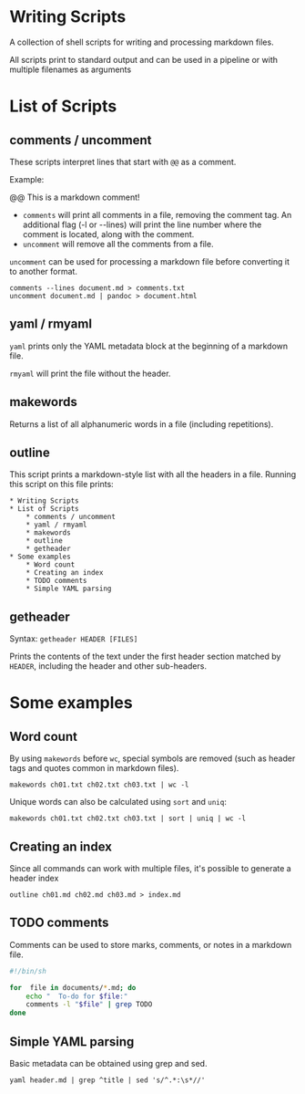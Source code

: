 # Writing Scripts

A collection of shell scripts for writing and processing markdown files.

All scripts print to standard output and can be used in a pipeline or with multiple filenames as arguments

# List of Scripts

## comments / uncomment

These scripts interpret lines that start with `@@` as a comment.

Example:

@@ This is a markdown comment!

* `comments` will print all comments in a file, removing the comment tag. An additional flag (-l or --lines) will print the line number where the comment is located, along with the comment.
* `uncomment` will remove all the comments from a file.

`uncomment` can be used for processing a markdown file before converting it to another format.

```
comments --lines document.md > comments.txt
uncomment document.md | pandoc > document.html
```

## yaml / rmyaml

`yaml` prints only the YAML metadata block at the beginning of a markdown file.

`rmyaml` will print the file without the header.

## makewords

Returns a list of all alphanumeric words in a file (including repetitions).

## outline

This script prints a markdown-style list with all the headers in a file. Running this script on this file prints:

```
* Writing Scripts
* List of Scripts
    * comments / uncomment
    * yaml / rmyaml
    * makewords
    * outline
    * getheader
* Some examples
    * Word count
    * Creating an index
    * TODO comments
    * Simple YAML parsing
```

## getheader

Syntax: `getheader HEADER [FILES]`

Prints the contents of the text under the first header section matched by `HEADER`, including the header and other sub-headers.

# Some examples

## Word count

By using `makewords` before `wc`, special symbols are removed (such as header tags and quotes common in markdown files).

```
makewords ch01.txt ch02.txt ch03.txt | wc -l
```

Unique words can also be calculated using `sort` and `uniq`:

```
makewords ch01.txt ch02.txt ch03.txt | sort | uniq | wc -l
```

## Creating an index

Since all commands can work with multiple files, it's possible to generate a header index

```
outline ch01.md ch02.md ch03.md > index.md
```

## TODO comments

Comments can be used to store marks, comments, or notes in a markdown file.

```sh
#!/bin/sh

for  file in documents/*.md; do
	echo "  To-do for $file:"
	comments -l "$file" | grep TODO
done
```

## Simple YAML parsing

Basic metadata can be obtained using grep and sed.

```
yaml header.md | grep ^title | sed 's/^.*:\s*//'
```
